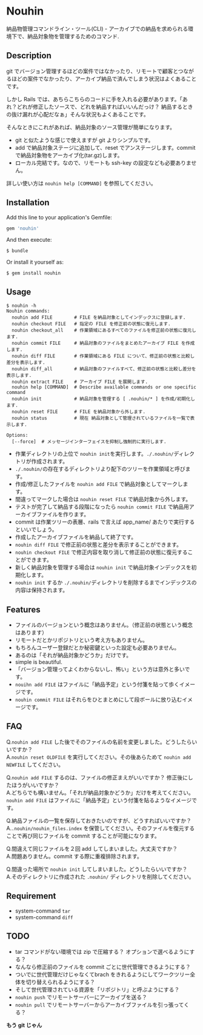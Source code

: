 # Nouhin

納品物管理コマンドライン・ツール(CLI) - アーカイブでの納品を求められる環境下で、納品対象物を管理するためのコマンド.


## Description

git でバージョン管理するほどの案件ではなかったり、リモートで顧客とつながるほどの案件でなかったり、アーカイブ納品で済んでしまう状況はよくあることです。

しかし Rails では、あちらこちらのコードに手を入れる必要があります。「あれ？どれが修正したソースで、どれを納品すればいいんだっけ？ 納品するときの抜け漏れが心配だなぁ」そんな状況もよくあることです。

そんなときにこれがあれば、納品対象のソース管理が簡単になります。

* git と似たような感じで使えますが git よりシンプルです。
* add で納品対象ステージに追加して、reset でアンステージします。commit で納品対象物をアーカイブ化(tar.gz)します。
* ローカル完結です。なので、リモートも ssh-key の設定なども必要ありません。


詳しい使い方は `nouhin help [COMMAND]` を参照してください。


## Installation

Add this line to your application's Gemfile:

```ruby
gem 'nouhin'
```

And then execute:

    $ bundle

Or install it yourself as:

    $ gem install nouhin


## Usage

    $ nouhin -h
    Nouhin commands:
      nouhin add FILE        # FILE を納品対象としてインデックスに登録します.
      nouhin checkout FILE   # 指定の FILE を修正前の状態に復元します.
      nouhin checkout_all    # 作業領域にあるすべてのファイルを修正前の状態に復元します.
      nouhin commit FILE     # 納品対象のファイルをまとめたアーカイブ FILE を作成します.
      nouhin diff FILE       # 作業領域にある FILE について、修正前の状態と比較し差分を表示します.
      nouhin diff_all        # 納品対象のファイルすべて、修正前の状態と比較し差分を表示します.
      nouhin extract FILE    # アーカイブ FILE を展開します.
      nouhin help [COMMAND]  # Describe available commands or one specific command
      nouhin init            # 納品対象を管理する [ .nouhin/* ] を作成/初期化します.
      nouhin reset FILE      # FILE を納品対象から外します.
      nouhin status          # 現在 納品対象として管理されているファイルを一覧で表示します.
    
    Options:
      [--force]  # メッセージインターフェイスを抑制し強制的に実行します.


* 作業ディレクトリの上位で `nouhin init`を実行します。`./.nouhin/`ディレクトリが作成されます。
* `./.nouhin/`の存在するディレクトリより配下のツリーを作業領域と呼びます。
* 作成/修正したファイルを `nouhin add FILE` で納品対象としてマークします。
* 間違ってマークした場合は `nouhin reset FILE` で納品対象から外します。
* テストが完了して納品する段階になったら `nouhin commit FILE` で納品用アーカイブファイルを作ります。
* commit は作業ツリーの表層、rails で言えば app_name/ あたりで実行するといいでしょう。
* 作成したアーカイブファイルを納品して終了です。
* `nouhin diff FILE` で修正前の状態と差分を表示することができます。
* `nouhin checkout FILE` で修正内容を取り消して修正前の状態に復元することができます。
* 新しく納品対象を管理する場合は `nouhin init` で納品対象インデックスを初期化します。
* `nouhin init` するか `./.nouhin/`ディレクトリを削除するまでインデックスの内容は保持されます。


## Features

* ファイルのバージョンという概念はありません。（修正前の状態という概念はあります）
* リモートだとかリポジトリという考え方もありません。
* もちろんユーザー登録だとか秘密鍵といった設定も必要ありません。
* あるのは「それが納品対象かどうか」だけです。
* simple is beautiful.
* 「バージョン管理ってよくわからないし、怖い」という方は意外と多いです。
* `nouihn add FILE` はファイルに「納品予定」という付箋を貼って歩くイメージです。
* `nouhin commit FILE` はそれらをひとまとめにして段ボールに放り込むイメージです。


## FAQ
Q.`nouhin add FILE` した後でそのファイルの名前を変更しました。どうしたらいいですか？  
A.`nouhin reset OLDFILE` を実行してください。その後あらためて `nouhin add NEWFILE` してください。


Q.`nouhin add FILE` するのは、ファイルの修正まえがいいですか？ 修正後にしたほうがいいですか？  
A.どちらでも構いません。「それが納品対象かどうか」だけを考えてください。`nouhin add FILE` はファイルに「納品予定」という付箋を貼るようなイメージです。


Q.納品ファイルの一覧を保存しておきたいのですが、どうすればいいですか？  
A.`.nouhin/nouhin_files.index` を保管してください。そのファイルを復元することで再び同じファイルを commit することが可能になります。


Q.間違えて同じファイルを２回 add してしまいました。大丈夫ですか？  
A.問題ありません。commit する際に重複排除されます。


Q.間違った場所で `nouhin init` してしまいました。どうしたらいいですか？  
A.そのディレクトリに作成された `.nouhin/` ディレクトリを削除してください。


## Requirement
* system-command `tar`
* system-command `diff`


## TODO
* tar コマンドがない環境では zip で圧縮する？ オプションで選べるようにする？
* なんなら修正前のファイルを commit ごとに世代管理できるようにする？
* ついでに世代管理だけじゃなくてbrach をきれるようにしてワークツリー全体を切り替えられるようにする？
* そして世代管理されている資源を「リポジトリ」と呼ぶようにする？
* `nouhin push` でリモートサーバーにアーカイブを送る？
* `nouhin pull` でリモートサーバーからアーカイブファイルを引っ張ってくる？ 

**もう git じゃん**
